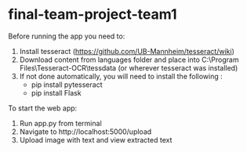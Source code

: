 # final-team-project-team1
Before running the app you need to:
1. Install tesseract (https://github.com/UB-Mannheim/tesseract/wiki)
2. Download content from languages folder and place into C:\Program Files\Tesseract-OCR\tessdata (or wherever tesseract was installed)
3. If not done automatically, you will need to install the following :
   * pip install pytesseract
   * pip install Flask

To start the web app:
1. Run app.py from terminal
2. Navigate to http://localhost:5000/upload
3. Upload image with text and view extracted text
